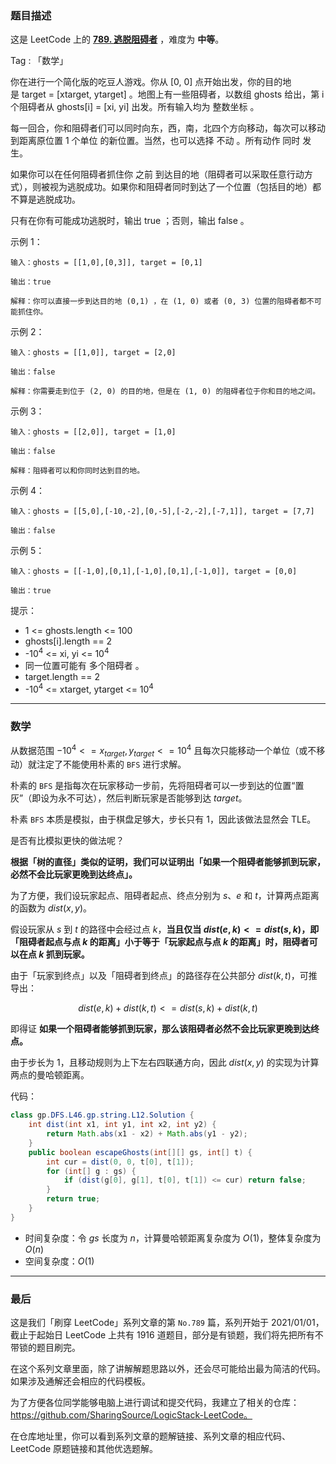 ### 题目描述

这是 LeetCode 上的 **[789. 逃脱阻碍者](https://leetcode-cn.com/problems/escape-the-ghosts/solution/gong-shui-san-xie-noxiang-xin-ke-xue-xi-w69gr/)** ，难度为 **中等**。

Tag : 「数学」



你在进行一个简化版的吃豆人游戏。你从 [0, 0] 点开始出发，你的目的地是 target = [xtarget, ytarget] 。地图上有一些阻碍者，以数组 ghosts 给出，第 i 个阻碍者从 ghosts[i] = [xi, yi] 出发。所有输入均为 整数坐标 。

每一回合，你和阻碍者们可以同时向东，西，南，北四个方向移动，每次可以移动到距离原位置 1 个单位 的新位置。当然，也可以选择 不动 。所有动作 同时 发生。

如果你可以在任何阻碍者抓住你 之前 到达目的地（阻碍者可以采取任意行动方式），则被视为逃脱成功。如果你和阻碍者同时到达了一个位置（包括目的地）都不算是逃脱成功。

只有在你有可能成功逃脱时，输出 true ；否则，输出 false 。

示例 1：
```
输入：ghosts = [[1,0],[0,3]], target = [0,1]

输出：true

解释：你可以直接一步到达目的地 (0,1) ，在 (1, 0) 或者 (0, 3) 位置的阻碍者都不可能抓住你。 
```
示例 2：
```
输入：ghosts = [[1,0]], target = [2,0]

输出：false

解释：你需要走到位于 (2, 0) 的目的地，但是在 (1, 0) 的阻碍者位于你和目的地之间。 
```
示例 3：
```
输入：ghosts = [[2,0]], target = [1,0]

输出：false

解释：阻碍者可以和你同时达到目的地。 
```
示例 4：
```
输入：ghosts = [[5,0],[-10,-2],[0,-5],[-2,-2],[-7,1]], target = [7,7]

输出：false
```
示例 5：
```
输入：ghosts = [[-1,0],[0,1],[-1,0],[0,1],[-1,0]], target = [0,0]

输出：true
```

提示：
* 1 <= ghosts.length <= 100
* ghosts[i].length == 2
* -$10^4$ <= xi, yi <= $10^4$
* 同一位置可能有 多个阻碍者 。
* target.length == 2
* -$10^4$ <= xtarget, ytarget <= $10^4$

---

### 数学

从数据范围 $-10^4 <= x_{target}, y_{target} <= 10^4$ 且每次只能移动一个单位（或不移动）就注定了不能使用朴素的 `BFS` 进行求解。

朴素的 `BFS` 是指每次在玩家移动一步前，先将阻碍者可以一步到达的位置“置灰”（即设为永不可达），然后判断玩家是否能够到达 $target$。

朴素 `BFS` 本质是模拟，由于棋盘足够大，步长只有 $1$，因此该做法显然会 TLE。

是否有比模拟更快的做法呢？

**根据「树的直径」类似的证明，我们可以证明出「如果一个阻碍者能够抓到玩家，必然不会比玩家更晚到达终点」。**

为了方便，我们设玩家起点、阻碍者起点、终点分别为 $s$、$e$ 和 $t$，计算两点距离的函数为 $dist(x, y)$。

假设玩家从 $s$ 到 $t$ 的路径中会经过点 $k$，**当且仅当 $dist(e, k) <= dist(s, k)$，即「阻碍者起点与点 $k$ 的距离」小于等于「玩家起点与点 $k$ 的距离」时，阻碍者可以在点 $k$ 抓到玩家。**

由于「玩家到终点」以及「阻碍者到终点」的路径存在公共部分 $dist(k, t)$，可推导出：

$$
dist(e, k) + dist(k, t) <= dist(s, k) + dist(k, t)
$$

即得证 **如果一个阻碍者能够抓到玩家，那么该阻碍者必然不会比玩家更晚到达终点。**

由于步长为 $1$，且移动规则为上下左右四联通方向，因此 $dist(x, y)$ 的实现为计算两点的曼哈顿距离。

代码：
```Java
class gp.DFS.L46.gp.string.L12.Solution {
    int dist(int x1, int y1, int x2, int y2) {
        return Math.abs(x1 - x2) + Math.abs(y1 - y2);
    }
    public boolean escapeGhosts(int[][] gs, int[] t) {
        int cur = dist(0, 0, t[0], t[1]);
        for (int[] g : gs) {
            if (dist(g[0], g[1], t[0], t[1]) <= cur) return false;
        }
        return true;
    }
}
```
* 时间复杂度：令 $gs$ 长度为 $n$，计算曼哈顿距离复杂度为 $O(1)$，整体复杂度为 $O(n)$
* 空间复杂度：$O(1)$

---

### 最后

这是我们「刷穿 LeetCode」系列文章的第 `No.789` 篇，系列开始于 2021/01/01，截止于起始日 LeetCode 上共有 1916 道题目，部分是有锁题，我们将先把所有不带锁的题目刷完。

在这个系列文章里面，除了讲解解题思路以外，还会尽可能给出最为简洁的代码。如果涉及通解还会相应的代码模板。

为了方便各位同学能够电脑上进行调试和提交代码，我建立了相关的仓库：https://github.com/SharingSource/LogicStack-LeetCode。

在仓库地址里，你可以看到系列文章的题解链接、系列文章的相应代码、LeetCode 原题链接和其他优选题解。

